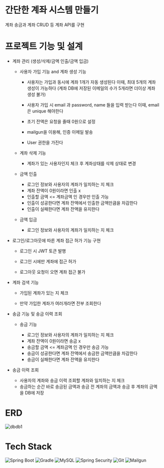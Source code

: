 # 간단한 계좌 시스템 만들기 

  계좌 송금과 계좌 CRUD 등 계좌 API를 구현 
  
# 프로젝트 기능 및 설계

-   계좌 관리 (생성/삭제/금액 인출/금액 입금)

	  - 사용자 가입 기능 and 계좌 생성 기능
     
		- 사용자는 가입과 동시에 계좌 1개가 자동 생성된다 이때, 최대 5개의 계좌 생성이 가능하다 (계좌 DB에 저장된 이메일의 수가 5개라면 더이상 계좌 생성 불가)

		- 사용자 가입 시 email 과 password, name 들을 입력 받는다 
		  이때, email 은 unique 해야한다
	
		- 초기 잔액은 요청을 줄때  0원으로 설정

		- mailgun을 이용해, 인증 이메일 발송
	
		- User 권한을 가진다 

	- 계좌 삭제 기능
		
		- 계좌가 있는 사용자인지 체크 후  계좌상태를 삭제 상태로 변경
	
	- 금액 인출 	
		
		- 로그인 정보와 사용자의 계좌가  일치하는 지 체크
		- 계좌 잔액이 0원이라면 인출 x 
		- 인출할 금액 <= 계좌금액 인 경우만 인출 가능 
		- 인출이 성공한다면 계좌 잔액에서 인출한 금액만큼을 차감한다
		- 인출이 실패한다면 계좌 잔액을 유지한다 	

	- 금액 입금

		- 로그인 정보와 사용자의 계좌가  일치하는 지 체크
		
		
-  로그인/로그아웃에 따른 계좌 접근 허가 기능 구현
	
	- 로그인 시 JWT 토큰 발행 
	
	- 로그인 시에만 계좌에 접근 허가 

	- 로그아웃 요청이 오면 계좌 접근 불가 
	

- 계좌 검색 기능
	
  - 가입된 계좌가 있는 지 체크
	
  - 만약 가입한 계좌가 여러개라면 전부 조회한다


-  송금 기능 및 송금 이력 조회
    - 송금 기능 

       - 로그인 정보와 사용자의 계좌가  일치하는 지 체크
       - 계좌 잔액이 0원이라면 송금 x 
	    - 송금할 금액 <= 계좌금액 인 경우만 송금 가능 
	    - 송금이 성공한다면 계좌 잔액에서 송금한 금액만큼을 차감한다
	    - 송금이 실패한다면 계좌 잔액을 유지한다 	

 -	송금 이력 조회

    - 사용자의 계좌와 송금 이력 조회할 계좌와 일치하는 지 체크 
    - 송금하는 순간 바로 송금된 금액과 송금 전 계좌의 금액과 송금 후 계좌의 금액을 DB에 저장


# ERD
	
![dbdb1](https://github.com/karpei-taemukan/Fintech/assets/91212680/1f51baf1-7893-4235-adea-f0e2737942a0)


# Tech Stack
![Spring Boot](https://img.shields.io/badge/Spring%20Boot-3.2.4-green)
![Gradle](https://img.shields.io/badge/Gradle-8.7-yellow)
![MySQL](https://img.shields.io/badge/MySQL-8.0-blue)
![Spring Security](https://img.shields.io/badge/Spring%20Security-orange)
![Git](https://img.shields.io/badge/Git-lightgrey)
![Mailgun](https://img.shields.io/badge/Mailgun-red)


